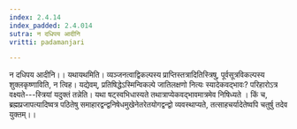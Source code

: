 ```yaml
---
index: 2.4.14
index_padded: 2.4.014
sutra: न दधिपय आदीनि
vritti: padamanjari

---
```

न दधिपय आदीनि।। यथायथमिति। व्यञ्जनत्वाद्विकल्पस्य प्राप्तिस्तत्रादितिस्त्रिषु, पूर्वसूत्रविकल्पस्य शुक्लकृष्णाविति, न त्विह। यद्येवम्, प्रतिषिद्धेऽस्मिन्विकल्पे जातिलक्षणो नित्यः स्यादेकवद्भावः? परिहारोऽत्र वक्ष्यते---स्त्रियां यदुक्तं तन्नेति। यथा षट्स्वभिधास्यते तथात्राप्येकवद्भावमात्रमेव निषिध्यते । किं च, ब्रह्मप्रजापत्यादिष्वत्र पठितेषु समाहारद्वन्द्वनिषेधमुखेनेतरेतयोगद्वन्द्वो व्यवस्थाप्यते, तत्साहचर्यादेतेष्वपि चतुर्षु तदेव युक्तम्।।